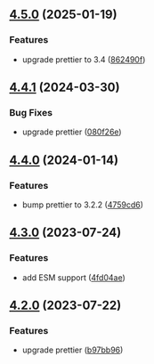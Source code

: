 ## [4.5.0](https://github.com/atomicpages/prettier-config/compare/v4.4.1...v4.5.0) (2025-01-19)


### Features

* upgrade prettier to 3.4 ([862490f](https://github.com/atomicpages/prettier-config/commit/862490f2f5fb7e0e699f15cc29c1d4a72dc2293c))

## [4.4.1](https://github.com/atomicpages/prettier-config/compare/v4.4.0...v4.4.1) (2024-03-30)


### Bug Fixes

* upgrade prettier ([080f26e](https://github.com/atomicpages/prettier-config/commit/080f26e5d3248c4f5a070b6daa0c5e4bbd2ca5d4))

## [4.4.0](https://github.com/atomicpages/prettier-config/compare/v4.3.0...v4.4.0) (2024-01-14)


### Features

* bump prettier to 3.2.2 ([4759cd6](https://github.com/atomicpages/prettier-config/commit/4759cd6bd89878627f2d3854fc143681874bd79e))

## [4.3.0](https://github.com/atomicpages/prettier-config/compare/v4.2.0...v4.3.0) (2023-07-24)

### Features

- add ESM support
  ([4fd04ae](https://github.com/atomicpages/prettier-config/commit/4fd04ae8f12b38817697998f643a4d07d6e4dd68))

## [4.2.0](https://github.com/atomicpages/prettier-config/compare/v4.1.0...v4.2.0) (2023-07-22)

### Features

- upgrade prettier
  ([b97bb96](https://github.com/atomicpages/prettier-config/commit/b97bb96291d7ba864e621ae3e2a27e6b7d392d4b))
